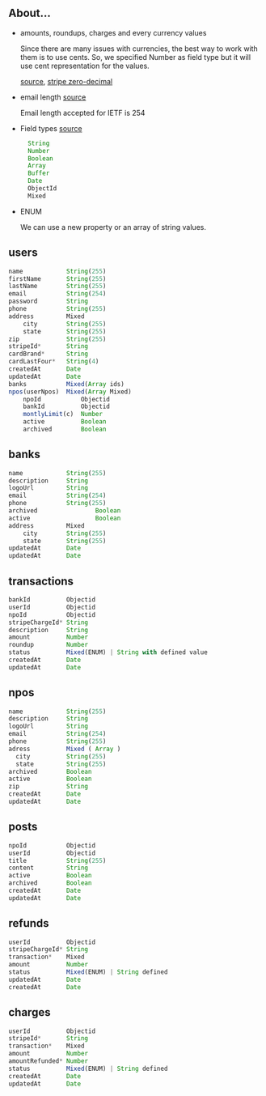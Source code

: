 ## About...

- amounts, roundups, charges and every currency values

  Since there are many issues with currencies, the best way to
  work with them is to use cents. So, we specified Number as
  field type but it will use cent representation for the values.

  [source](http://stackoverflow.com/questions/11541939/mongodb-what-about-decimal-type-of-value),   [stripe zero-decimal](https://support.stripe.com/questions/which-zero-decimal-currencies-does-stripe-support)

- email length [source](http://stackoverflow.com/questions/386294/what-is-the-maximum-length-of-a-valid-email-address)

  Email length accepted for IETF is 254

- Field types [source](http://mongoosejs.com/docs/schematypes.html)

  ```js
    String
    Number
    Boolean
    Array
    Buffer
    Date
    ObjectId
    Mixed
  ```

- ENUM

	We can use a new property or an array of string values.

## users

```js
name            String(255)
firstName       String(255)
lastName        String(255)
email           String(254)
password        String
phone           String(255)
address         Mixed
    city        String(255)
    state       String(255)
zip             String(255)
stripeId*       String
cardBrand*      String
cardLastFour*   String(4)
createdAt       Date
updatedAt       Date
banks           Mixed(Array ids)
npos(userNpos)  Mixed(Array Mixed)
    npoId           Objectid
    bankId          Objectid
    montlyLimit(c)  Number
    active          Boolean
    archived	    Boolean
```

## banks
```js
name            String(255)
description     String
logoUrl         String
email           String(254)
phone           String(255)
archived				Boolean
active					Boolean
address         Mixed
    city        String(255)
    state       String(255)
updatedAt       Date
updatedAt       Date
```

## transactions

```js
bankId          Objectid
userId          Objectid
npoId           Objectid
stripeChargeId* String
description     String
amount          Number
roundup         Number
status          Mixed(ENUM) | String with defined value
createdAt       Date
updatedAt       Date
```

## npos

```js
name            String(255)
description     String
logoUrl         String
email           String(254)
phone           String(255)
adress          Mixed ( Array )
  city          String(255)
  state         String(255)
archived        Boolean
active          Boolean
zip             String
createdAt       Date
updatedAt       Date
```

## posts

```js
npoId           Objectid
userId          Objectid
title           String(255)
content         String
active          Boolean
archived        Boolean
createdAt       Date
updatedAt       Date
```

## refunds

```js
userId          Objectid
stripeChargeId* String
transaction*    Mixed
amount          Number
status          Mixed(ENUM) | String defined
updatedAt       Date
createdAt       Date
```

## charges

```js
userId          Objectid
stripeId*       String
transaction*    Mixed
amount          Number
amountRefunded* Number
status          Mixed(ENUM) | String defined
createdAt       Date
updatedAt       Date
```
